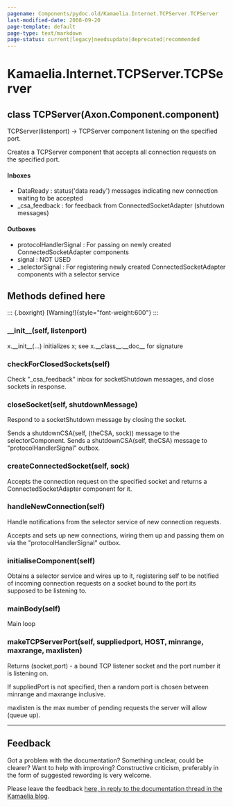 ```yaml
---
pagename: Components/pydoc.old/Kamaelia.Internet.TCPServer.TCPServer
last-modified-date: 2008-09-20
page-template: default
page-type: text/markdown
page-status: current|legacy|needsupdate|deprecated|recommended
---
```

Kamaelia.Internet.TCPServer.TCPServer
=====================================

class TCPServer(Axon.Component.component)
-----------------------------------------

TCPServer(listenport) -\> TCPServer component listening on the specified
port.

Creates a TCPServer component that accepts all connection requests on
the specified port.

#### Inboxes

-   DataReady : status(\'data ready\') messages indicating new
    connection waiting to be accepted
-   \_csa\_feedback : for feedback from ConnectedSocketAdapter (shutdown
    messages)

#### Outboxes

-   protocolHandlerSignal : For passing on newly created
    ConnectedSocketAdapter components
-   signal : NOT USED
-   \_selectorSignal : For registering newly created
    ConnectedSocketAdapter components with a selector service

Methods defined here
--------------------

::: {.boxright}
[Warning!]{style="font-weight:600"}
:::

### \_\_init\_\_(self, listenport)

x.\_\_init\_\_(\...) initializes x; see x.\_\_class\_\_.\_\_doc\_\_ for
signature

### checkForClosedSockets(self)

Check \"\_csa\_feedback\" inbox for socketShutdown messages, and close
sockets in response.

### closeSocket(self, shutdownMessage)

Respond to a socketShutdown message by closing the socket.

Sends a shutdownCSA(self, (theCSA, sock)) message to the
selectorComponent. Sends a shutdownCSA(self, theCSA) message to
\"protocolHandlerSignal\" outbox.

### createConnectedSocket(self, sock)

Accepts the connection request on the specified socket and returns a
ConnectedSocketAdapter component for it.

### handleNewConnection(self)

Handle notifications from the selector service of new connection
requests.

Accepts and sets up new connections, wiring them up and passing them on
via the \"protocolHandlerSignal\" outbox.

### initialiseComponent(self)

Obtains a selector service and wires up to it, registering self to be
notified of incoming connection requests on a socket bound to the port
its supposed to be listening to.

### mainBody(self)

Main loop

### makeTCPServerPort(self, suppliedport, HOST, minrange, maxrange, maxlisten)

Returns (socket,port) - a bound TCP listener socket and the port number
it is listening on.

If suppliedPort is not specified, then a random port is chosen between
minrange and maxrange inclusive.

maxlisten is the max number of pending requests the server will allow
(queue up).

------------------------------------------------------------------------

Feedback
--------

Got a problem with the documentation? Something unclear, could be
clearer? Want to help with improving? Constructive criticism, preferably
in the form of suggested rewording is very welcome.

Please leave the feedback [here, in reply to the documentation thread in
the Kamaelia
blog](http://kamaelia.sourceforge.net/cgi-bin/blog/blog.cgi?rm=addpostcomment&postid=1131454685).
